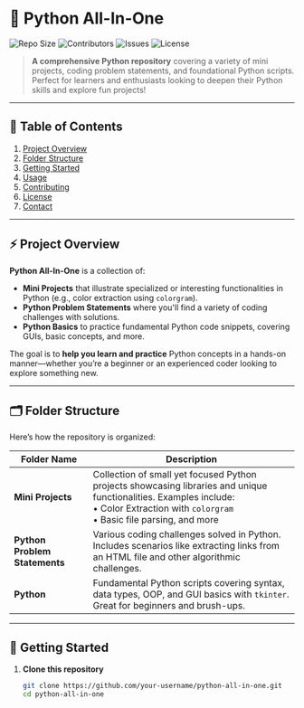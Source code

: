# 🐍 Python All-In-One

![Repo Size](https://img.shields.io/github/repo-size/your-username/python-all-in-one?style=flat-square)
![Contributors](https://img.shields.io/github/contributors/your-username/python-all-in-one?color=blue&style=flat-square)
![Issues](https://img.shields.io/github/issues/your-username/python-all-in-one?style=flat-square)
![License](https://img.shields.io/github/license/your-username/python-all-in-one?style=flat-square)

> **A comprehensive Python repository** covering a variety of mini projects, coding problem statements, and foundational Python scripts. Perfect for learners and enthusiasts looking to deepen their Python skills and explore fun projects!

---

## 📖 Table of Contents
1. [Project Overview](#-project-overview)
2. [Folder Structure](#-folder-structure)
3. [Getting Started](#-getting-started)
4. [Usage](#-usage)
5. [Contributing](#-contributing)
6. [License](#-license)
7. [Contact](#-contact)

---

## ⚡ Project Overview

**Python All-In-One** is a collection of:
- **Mini Projects** that illustrate specialized or interesting functionalities in Python (e.g., color extraction using `colorgram`).
- **Python Problem Statements** where you'll find a variety of coding challenges with solutions.
- **Python Basics** to practice fundamental Python code snippets, covering GUIs, basic concepts, and more.

The goal is to **help you learn and practice** Python concepts in a hands-on manner—whether you’re a beginner or an experienced coder looking to explore something new.

---

## 🗂️ Folder Structure

Here’s how the repository is organized:

| Folder Name                  | Description                                                                                  |
|-----------------------------|----------------------------------------------------------------------------------------------|
| **Mini Projects**           | Collection of small yet focused Python projects showcasing libraries and unique functionalities. Examples include:<br>• Color Extraction with `colorgram`<br>• Basic file parsing, and more |
| **Python Problem Statements** | Various coding challenges solved in Python. Includes scenarios like extracting links from an HTML file and other algorithmic challenges. |
| **Python**                  | Fundamental Python scripts covering syntax, data types, OOP, and GUI basics with `tkinter`. Great for beginners and brush-ups. |

---

## 🚀 Getting Started

1. **Clone this repository**  
   ```bash
   git clone https://github.com/your-username/python-all-in-one.git
   cd python-all-in-one
